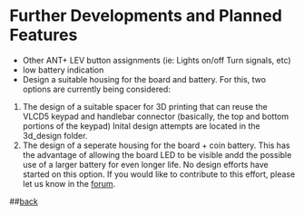 # Further Developments and Planned Features

  * Other ANT+ LEV button assignments (ie: Lights on/off Turn signals, etc)
  * low battery  indication
  * Design a suitable housing for the board and battery.
  For this, two options are currently being considered:
  1. The design of a suitable spacer for 3D printing that can reuse the VLCD5 keypad and handlebar connector (basically, the top and bottom portions of the keypad)  Inital design attempts are located in the 3d_design folder. 
  2. The design of a seperate housing for the board + coin battery. This has the advantage of allowing the board LED to be visible andd the possible use of a larger battery for even longer life.
   No design efforts have started on this option. If you would like to contribute to this effort, please let us know in the [forum](https://endless-sphere.com/forums/viewtopic.php?t=106346).


##[back](../README.md)

